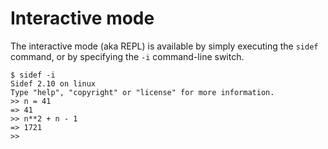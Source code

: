 # Interactive mode

The interactive mode (aka REPL) is available by simply executing the `sidef` command, or by specifying the `-i` command-line switch.

```shell
$ sidef -i
Sidef 2.10 on linux
Type "help", "copyright" or "license" for more information.
>> n = 41
=> 41
>> n**2 + n - 1
=> 1721
>>
```
